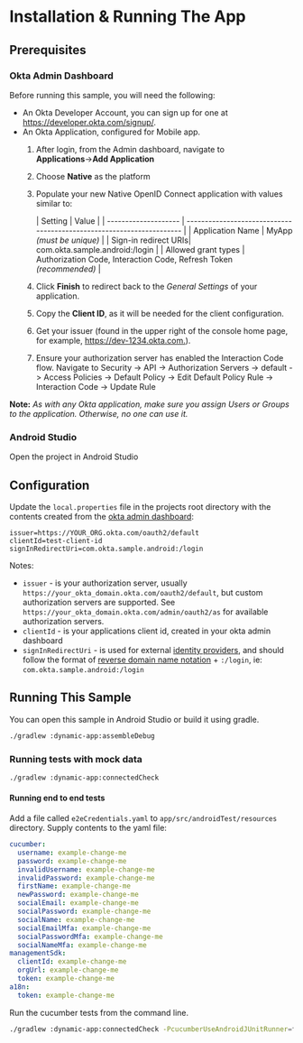 # Installation & Running The App

## Prerequisites

### Okta Admin Dashboard

Before running this sample, you will need the following:

* An Okta Developer Account, you can sign up for one at <https://developer.okta.com/signup/>.
* An Okta Application, configured for Mobile app.
    1. After login, from the Admin dashboard, navigate to **Applications**&rarr;**Add Application**
    2. Choose **Native** as the platform
    3. Populate your new Native OpenID Connect application with values similar to:

       | Setting              | Value                                                                 |
               | -------------------- | --------------------------------------------------------------------- |
       | Application Name     | MyApp *(must be unique)*                                              |
       | Sign-in redirect URIs| com.okta.sample.android:/login                                        |
       | Allowed grant types  | Authorization Code, Interaction Code, Refresh Token *(recommended)*   |

    4. Click **Finish** to redirect back to the *General Settings* of your application.
    5. Copy the **Client ID**, as it will be needed for the client configuration.
    6. Get your issuer (found in the upper right of the console home page, for example, <https://dev-1234.okta.com.>).
    7. Ensure your authorization server has enabled the Interaction Code flow. Navigate to Security -> API -> Authorization Servers -> default -> Access Policies -> Default Policy -> Edit Default Policy Rule -> Interaction Code -> Update Rule

**Note:** *As with any Okta application, make sure you assign Users or Groups to the application. Otherwise, no one can use it.*

### Android Studio

Open the project in Android Studio

## Configuration

Update the `local.properties` file in the projects root directory with
the contents created from the [okta admin dashboard](#Okta-Admin-Dashboard):

```
issuer=https://YOUR_ORG.okta.com/oauth2/default
clientId=test-client-id
signInRedirectUri=com.okta.sample.android:/login
```

Notes:
- `issuer` - is your authorization server, usually `https://your_okta_domain.okta.com/oauth2/default`, but custom authorization servers are supported. See `https://your_okta_domain.okta.com/admin/oauth2/as` for available authorization servers.
- `clientId` - is your applications client id, created in your okta admin dashboard
- `signInRedirectUri` - is used for external [identity providers](https://developer.okta.com/docs/reference/api/idps/), and should follow the format of [reverse domain name notation](https://en.wikipedia.org/wiki/Reverse_domain_name_notation) + `:/login`, ie: `com.okta.sample.android:/login`

## Running This Sample

You can open this sample in Android Studio or build it using gradle.

```bash
./gradlew :dynamic-app:assembleDebug
```

### Running tests with mock data

```bash
./gradlew :dynamic-app:connectedCheck
```

#### Running end to end tests

Add a file called `e2eCredentials.yaml` to `app/src/androidTest/resources` directory.
Supply contents to the yaml file:
```yaml
cucumber:
  username: example-change-me
  password: example-change-me
  invalidUsername: example-change-me
  invalidPassword: example-change-me
  firstName: example-change-me
  newPassword: example-change-me
  socialEmail: example-change-me
  socialPassword: example-change-me
  socialName: example-change-me
  socialEmailMfa: example-change-me
  socialPasswordMfa: example-change-me
  socialNameMfa: example-change-me
managementSdk:
  clientId: example-change-me
  orgUrl: example-change-me
  token: example-change-me
a18n:
  token: example-change-me
```

Run the cucumber tests from the command line.
```bash
./gradlew :dynamic-app:connectedCheck -PcucumberUseAndroidJUnitRunner=false
```
